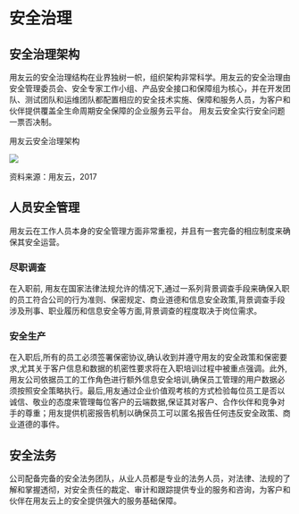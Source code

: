 # 安全治理
## 安全治理架构
用友云的安全治理结构在业界独树一帜，组织架构非常科学。用友云的安全治理由安全管理委员会、安全专家工作小组、产品安全接口和保障组为核心，并在开发团队、测试团队和运维团队都配置相应的安全技术实施、保障和服务人员，为客户和伙伴提供覆盖全生命周期安全保障的企业服务云平台。
用友云安全实行安全问题一票否决制。

用友云安全治理架构

![](/articles/security/1-/images/image1.png)
 
资料来源：用友云，2017
## 人员安全管理
用友云在工作人员本身的安全管理方面非常重视，并且有一套完备的相应制度来确保其安全运营。
### 尽职调查
在入职前, 用友在国家法律法规允许的情况下,通过一系列背景调查手段来确保入职的员工符合公司的行为准则、保密规定、商业道德和信息安全政策,背景调查手段涉及刑事、职业履历和信息安全等方面,背景调查的程度取决于岗位需求。

### 安全生产
在入职后,所有的员工必须签署保密协议,确认收到并遵守用友的安全政策和保密要求,尤其关于客户信息和数据的机密性要求将在入职培训过程中被重点强调。此外,用友公司依据员工的工作角色进行额外信息安全培训,确保员工管理的用户数据必须按照安全策略执行。最后,用友通过企业价值观考核的方式检验每位员工是否以诚信、敬业的态度来管理每位客户的云端数据,保证其对客户、合作伙伴和竞争对手的尊重；用友提供机密报告机制以确保员工可以匿名报告任何违反安全政策、商业道德的事件。
## 安全法务
公司配备完备的安全法务团队，从业人员都是专业的法务人员，对法律、法规的了解和掌握透彻，对安全责任的裁定、审计和跟踪提供专业的服务和咨询，为客户和伙伴在用友云上的安全提供强大的服务基础保障。
